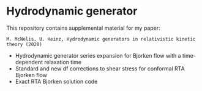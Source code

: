 # Hydrodynamic generator

This repository contains supplemental material for my paper:

	M. McNelis, U. Heinz, Hydrodynamic generators in relativistic kinetic theory (2020)

- Hydrodynamic generator series expansion for Bjorken flow with a time-dependent relaxation time
- Standard and new df corrections to shear stress for conformal RTA Bjorken flow
- Exact RTA Bjorken solution code

